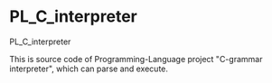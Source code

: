 # PL_C_interpreter
PL_C_interpreter

This is source code of Programming-Language project "C-grammar interpreter", which can parse and execute.
